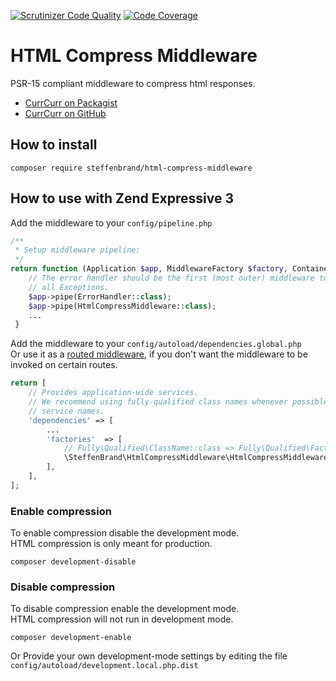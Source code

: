 [![Scrutinizer Code Quality](https://scrutinizer-ci.com/g/steffenbrand/html-compress-middleware/badges/quality-score.png?b=master)](https://scrutinizer-ci.com/g/steffenbrand/html-compress-middleware/?branch=master)
[![Code Coverage](https://scrutinizer-ci.com/g/steffenbrand/html-compress-middleware/badges/coverage.png?b=master)](https://scrutinizer-ci.com/g/steffenbrand/html-compress-middleware/?branch=master)

# HTML Compress Middleware
PSR-15 compliant middleware to compress html responses.

* [CurrCurr on Packagist](https://packagist.org/packages/steffenbrand/html-compress-middleware)
* [CurrCurr on GitHub](https://github.com/steffenbrand/html-compress-middleware)

## How to install

```
composer require steffenbrand/html-compress-middleware
```

## How to use with Zend Expressive 3

Add the middleware to your `config/pipeline.php`

```php
/**
 * Setup middleware pipeline:
 */
return function (Application $app, MiddlewareFactory $factory, ContainerInterface $container) : void {
    // The error handler should be the first (most outer) middleware to catch
    // all Exceptions.
    $app->pipe(ErrorHandler::class);
    $app->pipe(HtmlCompressMiddleware::class);
    ...
 }
```

Add the middleware to your `config/autoload/dependencies.global.php`  
Or use it as a [routed middleware](https://zendframework.github.io/zend-expressive/v3/getting-started/features/#flow-overview), if you don't want the middleware to be invoked on certain routes.

```php
return [
    // Provides application-wide services.
    // We recommend using fully-qualified class names whenever possible as
    // service names.
    'dependencies' => [
        ...
        'factories'  => [
            // Fully\Qualified\ClassName::class => Fully\Qualified\FactoryName::class,
            \SteffenBrand\HtmlCompressMiddleware\HtmlCompressMiddleware::class => \SteffenBrand\HtmlCompressMiddleware\HtmlCompressMiddlewareFactory::class,
        ],
    ],
];
```

### Enable compression

To enable compression disable the development mode.  
HTML compression is only meant for production.

```
composer development-disable
```

### Disable compression

To disable compression enable the development mode.   
HTML compression will not run in development mode.

```
composer development-enable
```

Or Provide your own development-mode settings by editing the file `config/autoload/development.local.php.dist`